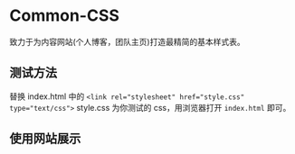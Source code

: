 # Common-CSS #

致力于为内容网站(个人博客，团队主页)打造最精简的基本样式表。

## 测试方法 ##

替换 index.html 中的 `<link rel="stylesheet" href="style.css" type="text/css">` style.css 为你测试的 css，用浏览器打开 `index.html` 即可。

## 使用网站展示 ##


